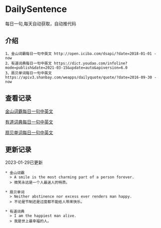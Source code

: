 # DailySentence

每日一句,每天自动获取，自动推代码

## 介绍

```
1、金山词霸每日一句中英文 http://open.iciba.com/dsapi/?date=2018-01-01 - now
2、有道词典每日一句中英文 https://dict.youdao.com/infoline?mode=publish&date=2021-03-15&update=auto&apiversion=6.0
3、扇贝单词每日一句中英文 https://apiv3.shanbay.com/weapps/dailyquote/quote/?date=2016-09-30 - now
```

## 查看记录

[金山词霸每日一句中英文](./data/iciba/)

[有道词典每日一句中英文](./data/youdao/)

[扇贝单词每日一句中英文](./data/shanbay/)

## 更新记录
2023-01-29已更新 
```
* 金山词霸
  > A smile is the most charming part of a person forever.
  > 微笑永远是一个人最迷人的特质。

* 扇贝单词
  > Neither abstinence nor excess ever renders man happy.
  > 不论是节制还是过度都不能给人带来快乐。

* 有道词典
  > I am the happiest man alive.
  > 我是世上最幸福的人。

```
